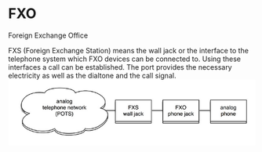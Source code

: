 # FXO


Foreign Exchange Office

FXS (Foreign Exchange Station) means the wall jack or the interface to
the telephone system which FXO devices can be connected to. Using these
interfaces a call can be established. The port provides the necessary
electricity as well as the dialtone and the call signal.\
![](./images/15008210.png?width=481)

